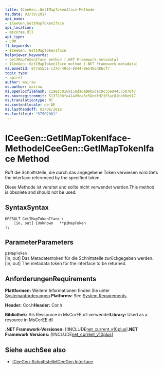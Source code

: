 ```yaml
---
title: ICeeGen::GetIMapTokenIface-Methode
ms.date: 03/30/2017
api_name:
- ICeeGen.GetIMapTokenIface
api_location:
- mscoree.dll
api_type:
- COM
f1_keywords:
- ICeeGen::GetIMapTokenIface
helpviewer_keywords:
- GetIMapTokenIface method [.NET Framework metadata]
- ICeeGen::GetIMapTokenIface method [.NET Framework metadata]
ms.assetid: 847a5531-c37d-49cd-8844-9e54b5d86cf7
topic_type:
- apiref
author: mairaw
ms.author: mairaw
ms.openlocfilehash: c1a81c816915eda6a90b5dac9cc6e044575076f7
ms.sourcegitcommit: 5137208fa414d9ca3c58cdfd2155ac81bc89e917
ms.translationtype: MT
ms.contentlocale: de-DE
ms.lasthandoff: 03/06/2019
ms.locfileid: "57502981"
---
```

# <a name="iceegengetimaptokeniface-method"></a><span data-ttu-id="dcaa5-102">ICeeGen::GetIMapTokenIface-Methode</span><span class="sxs-lookup"><span data-stu-id="dcaa5-102">ICeeGen::GetIMapTokenIface Method</span></span>
<span data-ttu-id="dcaa5-103">Ruft die Schnittstelle, die durch das angegebene Token verwiesen wird.</span><span class="sxs-lookup"><span data-stu-id="dcaa5-103">Gets the interface referenced by the specified token.</span></span>  
  
 <span data-ttu-id="dcaa5-104">Diese Methode ist veraltet und sollte nicht verwendet werden.</span><span class="sxs-lookup"><span data-stu-id="dcaa5-104">This method is obsolete and should not be used.</span></span>  
  
## <a name="syntax"></a><span data-ttu-id="dcaa5-105">Syntax</span><span class="sxs-lookup"><span data-stu-id="dcaa5-105">Syntax</span></span>  
  
```  
HRESULT GetIMapTokenIface (  
    [in, out] IUnknown   **pIMapToken  
);  
```  
  
## <a name="parameters"></a><span data-ttu-id="dcaa5-106">Parameter</span><span class="sxs-lookup"><span data-stu-id="dcaa5-106">Parameters</span></span>  
 `pIMapToken`  
 <span data-ttu-id="dcaa5-107">[in, out] Das Metadatentoken für die Schnittstelle zurückgegeben werden.</span><span class="sxs-lookup"><span data-stu-id="dcaa5-107">[in, out] The metadata token for the interface to be returned.</span></span>  
  
## <a name="requirements"></a><span data-ttu-id="dcaa5-108">Anforderungen</span><span class="sxs-lookup"><span data-stu-id="dcaa5-108">Requirements</span></span>  
 <span data-ttu-id="dcaa5-109">**Plattformen:** Weitere Informationen finden Sie unter [Systemanforderungen](../../../../docs/framework/get-started/system-requirements.md).</span><span class="sxs-lookup"><span data-stu-id="dcaa5-109">**Platforms:** See [System Requirements](../../../../docs/framework/get-started/system-requirements.md).</span></span>  
  
 <span data-ttu-id="dcaa5-110">**Header:** Cor.h</span><span class="sxs-lookup"><span data-stu-id="dcaa5-110">**Header:** Cor.h</span></span>  
  
 <span data-ttu-id="dcaa5-111">**Bibliothek:** Als Ressource in MsCorEE.dll verwendet</span><span class="sxs-lookup"><span data-stu-id="dcaa5-111">**Library:** Used as a resource in MsCorEE.dll</span></span>  
  
 <span data-ttu-id="dcaa5-112">**.NET Framework-Versionen:** [!INCLUDE[net_current_v10plus](../../../../includes/net-current-v10plus-md.md)]</span><span class="sxs-lookup"><span data-stu-id="dcaa5-112">**.NET Framework Versions:** [!INCLUDE[net_current_v10plus](../../../../includes/net-current-v10plus-md.md)]</span></span>  
  
## <a name="see-also"></a><span data-ttu-id="dcaa5-113">Siehe auch</span><span class="sxs-lookup"><span data-stu-id="dcaa5-113">See also</span></span>
- [<span data-ttu-id="dcaa5-114">ICeeGen-Schnittstelle</span><span class="sxs-lookup"><span data-stu-id="dcaa5-114">ICeeGen Interface</span></span>](../../../../docs/framework/unmanaged-api/metadata/iceegen-interface.md)
